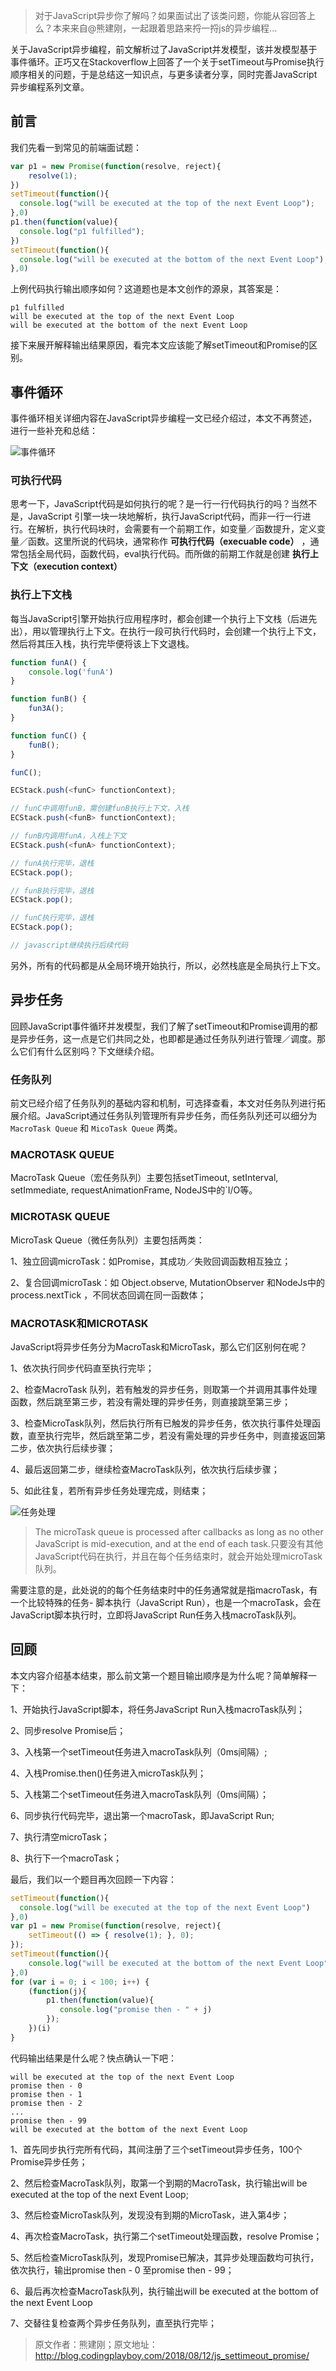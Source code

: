 > 对于JavaScript异步你了解吗？如果面试出了该类问题，你能从容回答上么？本来来自@熊建刚，一起跟着思路来捋一捋js的异步编程...

关于JavaScript异步编程，前文解析过了JavaScript并发模型，该并发模型基于事件循环。正巧又在Stackoverflow上回答了一个关于setTimeout与Promise执行顺序相关的问题，于是总结这一知识点，与更多读者分享，同时完善JavaScript异步编程系列文章。

## 前言

我们先看一到常见的前端面试题：

```js
var p1 = new Promise(function(resolve, reject){
    resolve(1);
})
setTimeout(function(){
  console.log("will be executed at the top of the next Event Loop");
},0)
p1.then(function(value){
  console.log("p1 fulfilled");
})
setTimeout(function(){
  console.log("will be executed at the bottom of the next Event Loop");
},0)
```

上例代码执行输出顺序如何？这道题也是本文创作的源泉，其答案是：

```
p1 fulfilled
will be executed at the top of the next Event Loop
will be executed at the bottom of the next Event Loop
```

接下来展开解释输出结果原因，看完本文应该能了解setTimeout和Promise的区别。

## 事件循环

事件循环相关详细内容在JavaScript异步编程一文已经介绍过，本文不再赘述，进行一些补充和总结：

![事件循环](http://cdn.chenrf.com/2018823165631.png)

### 可执行代码

思考一下，JavaScript代码是如何执行的呢？是一行一行代码执行的吗？当然不是，JavaScript 引擎一块一块地解析，执行JavaScript代码，而非一行一行进行。在解析，执行代码块时，会需要有一个前期工作，如变量／函数提升，定义变量／函数。这里所说的代码块，通常称作 **可执行代码（execuable code）** ，通常包括全局代码，函数代码，eval执行代码。而所做的前期工作就是创建 **执行上下文（execution context）**

### 执行上下文栈

每当JavaScript引擎开始执行应用程序时，都会创建一个执行上下文栈（后进先出），用以管理执行上下文。在执行一段可执行代码时，会创建一个执行上下文，然后将其压入栈，执行完毕便将该上下文退栈。

```js
function funA() {
    console.log('funA')
}

function funB() {
    fun3A();
}

function funC() {
    funB();
}

funC();
```

```js
ECStack.push(<funC> functionContext);

// funC中调用funB，需创建funB执行上下文，入栈
ECStack.push(<funB> functionContext);

// funB内调用funA，入栈上下文
ECStack.push(<funA> functionContext);

// funA执行完毕，退栈
ECStack.pop();

// funB执行完毕，退栈
ECStack.pop();

// funC执行完毕，退栈
ECStack.pop();

// javascript继续执行后续代码
```

另外，所有的代码都是从全局环境开始执行，所以，必然栈底是全局执行上下文。

## 异步任务

回顾JavaScript事件循环并发模型，我们了解了setTimeout和Promise调用的都是异步任务，这一点是它们共同之处，也即都是通过任务队列进行管理／调度。那么它们有什么区别吗？下文继续介绍。

### 任务队列

前文已经介绍了任务队列的基础内容和机制，可选择查看，本文对任务队列进行拓展介绍。JavaScript通过任务队列管理所有异步任务，而任务队列还可以细分为 `MacroTask Queue` 和 `MicoTask Queue` 两类。

### MACROTASK QUEUE

MacroTask Queue（宏任务队列）主要包括setTimeout, setInterval, setImmediate, requestAnimationFrame, NodeJS中的`I/O等。

### MICROTASK QUEUE

MicroTask Queue（微任务队列）主要包括两类：

1、独立回调microTask：如Promise，其成功／失败回调函数相互独立；

2、复合回调microTask：如 Object.observe, MutationObserver 和NodeJs中的 process.nextTick ，不同状态回调在同一函数体；

### MACROTASK和MICROTASK

JavaScript将异步任务分为MacroTask和MicroTask，那么它们区别何在呢？

1、依次执行同步代码直至执行完毕；

2、检查MacroTask 队列，若有触发的异步任务，则取第一个并调用其事件处理函数，然后跳至第三步，若没有需处理的异步任务，则直接跳至第三步；

3、检查MicroTask队列，然后执行所有已触发的异步任务，依次执行事件处理函数，直至执行完毕，然后跳至第二步，若没有需处理的异步任务中，则直接返回第二步，依次执行后续步骤；

4、最后返回第二步，继续检查MacroTask队列，依次执行后续步骤；

5、如此往复，若所有异步任务处理完成，则结束；

![任务处理](http://cdn.chenrf.com/2018823165943.png)

> The microTask queue is processed after callbacks as long as no other JavaScript is mid-execution, and at the end of each task.只要没有其他JavaScript代码在执行，并且在每个任务结束时，就会开始处理microTask队列。

需要注意的是，此处说的的每个任务结束时中的任务通常就是指macroTask，有一个比较特殊的任务- 脚本执行（JavaScript Run），也是一个macroTask，会在JavaScript脚本执行时，立即将JavaScript Run任务入栈macroTask队列。

## 回顾

本文内容介绍基本结束，那么前文第一个题目输出顺序是为什么呢？简单解释一下：

1、开始执行JavaScript脚本，将任务JavaScript Run入栈macroTask队列；

2、同步resolve Promise后；

3、入栈第一个setTimeout任务进入macroTask队列（0ms间隔）;

4、入栈Promise.then()任务进入microTask队列；

5、入栈第二个setTimeout任务进入macroTask队列（0ms间隔）；

6、同步执行代码完毕，退出第一个macroTask，即JavaScript Run;

7、执行清空microTask；

8、执行下一个macroTask；

最后，我们以一个题目再次回顾一下内容：

```js
setTimeout(function(){
  console.log("will be executed at the top of the next Event Loop")
},0)
var p1 = new Promise(function(resolve, reject){
    setTimeout(() => { resolve(1); }, 0);
});
setTimeout(function(){
    console.log("will be executed at the bottom of the next Event Loop")
},0)
for (var i = 0; i < 100; i++) {
    (function(j){
        p1.then(function(value){
           console.log("promise then - " + j)
        });
    })(i)
}
```

代码输出结果是什么呢？快点确认一下吧：

```
will be executed at the top of the next Event Loop
promise then - 0
promise then - 1
promise then - 2
...
promise then - 99
will be executed at the bottom of the next Event Loop
```

1、首先同步执行完所有代码，其间注册了三个setTimeout异步任务，100个Promise异步任务；

2、然后检查MacroTask队列，取第一个到期的MacroTask，执行输出will be executed at the top of the next Event Loop;

3、然后检查MicroTask队列，发现没有到期的MicroTask，进入第4步；

4、再次检查MacroTask，执行第二个setTimeout处理函数，resolve Promise；

5、然后检查MicroTask队列，发现Promise已解决，其异步处理函数均可执行，依次执行，输出promise then - 0 至promise then - 99；

6、最后再次检查MacroTask队列，执行输出will be executed at the bottom of the next Event Loop

7、交替往复检查两个异步任务队列，直至执行完毕；


> 原文作者：熊建刚；原文地址：http://blog.codingplayboy.com/2018/08/12/js_settimeout_promise/
